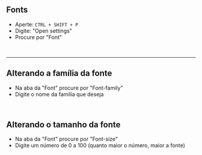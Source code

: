 ## Fonts
* Aperte: `CTRL + SHIFT + P`
* Digite: "Open settings"
* Procure por "Font"

</br>

________________________________________________________

## Alterando a família da fonte
* Na aba da "Font" procure por "Font-family" 
* Digite o nome da família que deseja

</br>

## Alterando o tamanho da fonte 
* Na aba da "Font" procure por "Font-size" 
* Digite um número de 0 a 100 (quanto maior o número, maior a fonte)





